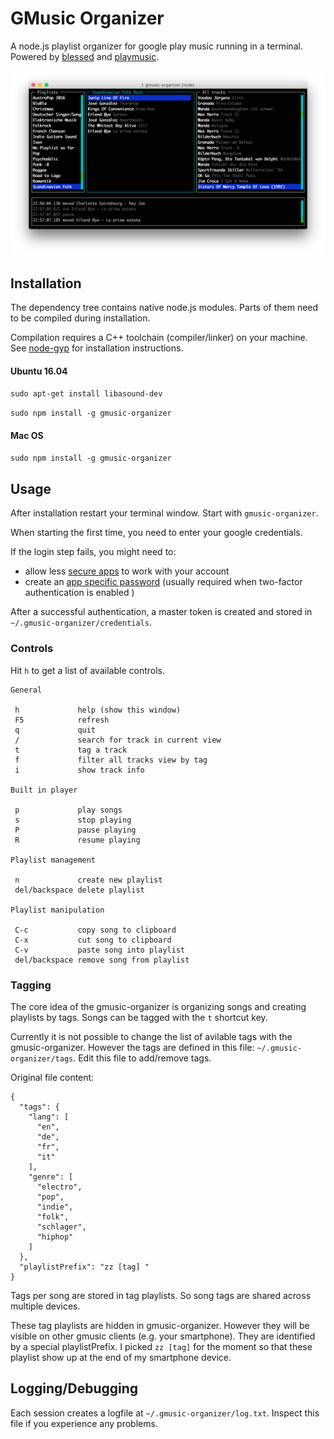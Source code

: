 # GMusic Organizer

A node.js playlist organizer for google play music running in a terminal. Powered by [blessed](https://github.com/chjj/blessed) and [playmusic](https://github.com/jamon/playmusic).

![Screenshot](screenshot.png)

## Installation

The dependency tree contains native node.js modules. Parts of them need to be compiled during installation.

Compilation requires a C++ toolchain (compiler/linker) on your machine. See [node-gyp](https://www.npmjs.com/package/node-gyp) for installation instructions. 

#### Ubuntu 16.04

`sudo apt-get install libasound-dev`

`sudo npm install -g gmusic-organizer`

#### Mac OS

`sudo npm install -g gmusic-organizer`

## Usage

After installation restart your terminal window. Start with `gmusic-organizer`.

When starting the first time, you need to enter your google credentials.

If the login step fails, you might need to:
- allow less [secure apps](https://support.google.com/accounts/answer/6010255?hl=en)  to work with your account
- create an [app specific password](https://support.google.com/accounts/answer/185833?hl=en) (usually required when two-factor authentication is enabled
) 

After a successful authentication, a master token is created and stored in `~/.gmusic-organizer/credentials`.

### Controls

Hit `h` to get a list of available controls.

```
General

 h             help (show this window) 
 F5            refresh
 q             quit
 /             search for track in current view
 t             tag a track
 f             filter all tracks view by tag
 i             show track info

Built in player

 p             play songs 
 s             stop playing 
 P             pause playing 
 R             resume playing

Playlist management
 
 n             create new playlist 
 del/backspace delete playlist

Playlist manipulation
 
 C-c           copy song to clipboard 
 C-x           cut song to clipboard 
 C-v           paste song into playlist
 del/backspace remove song from playlist
```

### Tagging

The core idea of the gmusic-organizer is organizing songs and creating playlists by tags. Songs can be tagged with the `t` shortcut key. 

Currently it is not possible to change the list of avilable tags with the gmusic-organizer. However the tags are defined in this file:  `~/.gmusic-organizer/tags`. Edit this file to add/remove tags.

Original file content:
```
{
  "tags": {
    "lang": [
      "en",
      "de",
      "fr",
      "it"
    ],
    "genre": [
      "electro",
      "pop",
      "indie",
      "folk",
      "schlager",
      "hiphop"
    ]
  },
  "playlistPrefix": "zz [tag] "
}
```

Tags per song are stored in tag playlists. So song tags are shared across multiple devices.

These tag playlists are hidden in gmusic-organizer. However they will be visible on other gmusic clients (e.g. your smartphone). They are identified by a special playlistPrefix. I picked `zz [tag]` for the moment so that these playlist show up at the end of my smartphone device.

## Logging/Debugging

Each session creates a logfile at `~/.gmusic-organizer/log.txt`. Inspect this file if you experience any problems.